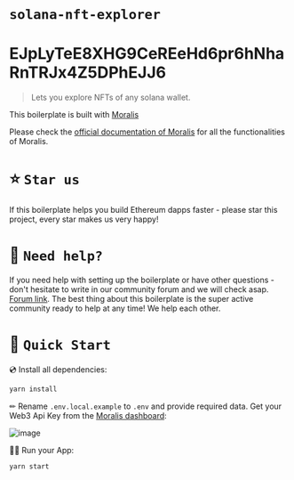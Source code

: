 # `solana-nft-explorer`
# EJpLyTeE8XHG9CeREeHd6pr6hNhaRnTRJx4Z5DPhEJJ6

> Lets you explore NFTs of any solana wallet.

This boilerplate is built with [Moralis](https://moralis.io?utm_source=github&utm_medium=readme&utm_campaign=ethereum-boilerplate)

Please check the [official documentation of Moralis](https://docs.moralis.io/) for all the functionalities of Moralis.

# ⭐️ `Star us`

If this boilerplate helps you build Ethereum dapps faster - please star this project, every star makes us very happy!

# 🤝 `Need help?`

If you need help with setting up the boilerplate or have other questions - don't hesitate to write in our community forum and we will check asap. [Forum link](https://forum.moralis.io/t/ethereum-boilerplate-questions/3951/86). The best thing about this boilerplate is the super active community ready to help at any time! We help each other.

# 🚀 `Quick Start`

💿 Install all dependencies:

```sh
yarn install
```

✏ Rename `.env.local.example` to `.env` and provide required data. Get your Web3 Api Key from the [Moralis dashboard](https://admin.moralis.io/):

![image](https://user-images.githubusercontent.com/78314301/186810270-7c365d43-ebb8-4546-a383-32983fbacef9.png)

🚴‍♂️ Run your App:

```sh
yarn start
```
